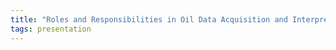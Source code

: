 ```yaml
---
title: "Roles and Responsibilities in Oil Data Acquisition and Interpretation (Philippe Theys, consultant)"
tags: presentation 
---
```

